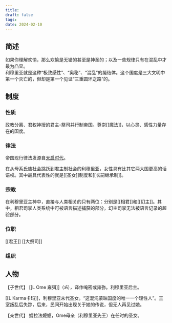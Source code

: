 ```yaml
---
title: 
draft: false
tags: 
date: 2024-02-10
---
```


## 简述
如果你理解欢愉，那么欢愉是无错的甚至是神圣的；以及一些规律只有在混乱中才最为凸显。  
利穆里亚就是这种“极致感性”、“奥秘”、“混乱”的凝结体。这个国度是三大文明中第一个灭亡的，但却是第一个见证“三重圆环之路”的。

## 制度
### 性质
政教分离、君权神授的君主-祭司并行制帝国。尊崇[[魔法]]，以心灵、感性力量存在的国度。

### 律法
帝国现行律法发源自[天启时代](obsidian://open?vault=%E4%B8%89%E9%87%8D%E5%9C%86%E7%8E%AF%E4%B9%8B%E8%B7%AF&file=i%20Transcend%20%E8%B6%85%E8%B6%8A%2FWiki%20T%2F%E5%A4%A9%E5%90%AF%E6%97%B6%E4%BB%A3)。

在从母系氏族社会跳跃到君主制社会的利穆里亚，女性具有比其它两大国更高的话语权。其中最具代表性的就是[[圣女]]制度和[[长嗣继承制]]。
### 宗教

在利穆里亚主神中，直接与人类相关的只有两位：分别是[[相君]]和[[幻主]]。其中，相君司掌人类系统中可被语言描述捕获的部分，幻主司掌无法被语言记录的超验部分。

### 位职
[[君王]]
[[大祭司]]

### 组织


## 人物

【子世代】
[[L Ome 雍弭]]（ॐ），译作唵密或雍弥。利穆里亚后主。

[[L Karma卡玛]]，利穆里亚末代圣女。“这混沌蒙昧国度的唯一一个理性人”。王室叛乱后失踪，后来，民间开始出现关于她的传说，但无人再见过她。


【亲世代】
婕拉法嬷嬷，Ome母亲（利穆里亚先王）在任时的圣女。